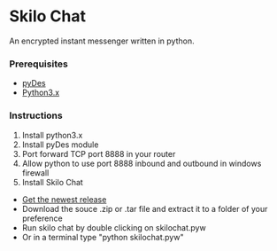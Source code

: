 # Skilo Chat

An encrypted instant messenger written in python.

### Prerequisites

* [pyDes](https://twhiteman.netfirms.com/des.html)
* [Python3.x](https://www.python.org/downloads/)

### Instructions

1. Install python3.x
2. Install pyDes module
3. Port forward TCP port 8888 in your router
4. Allow python to use port 8888 inbound and outbound in windows firewall
5. Install Skilo Chat

* [Get the newest release](https://github.com/skilo/skilochat/releases)
* Download the souce .zip or .tar file and extract it to a folder of your preference
* Run skilo chat by double clicking on skilochat.pyw
* Or in a terminal type "python skilochat.pyw"



